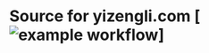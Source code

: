 # Source for yizengli.com [![example workflow](https://github.com/<OWNER>/<REPOSITORY>/actions/workflows/<WORKFLOW_FILE>/badge.svg)]
